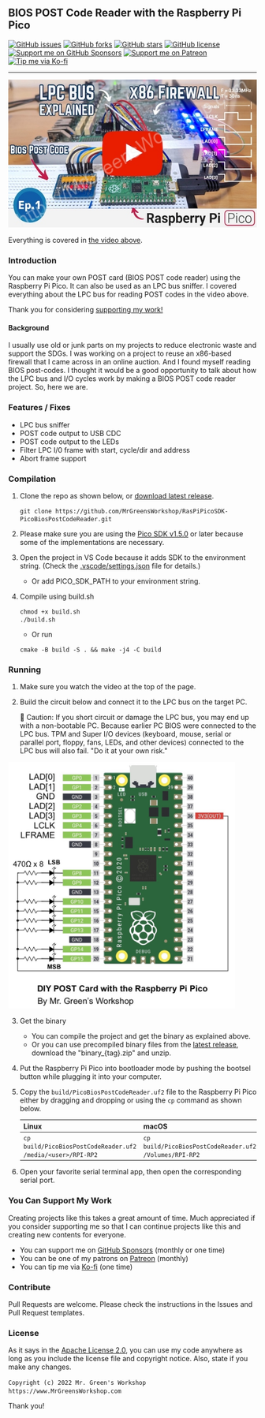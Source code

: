 ## BIOS POST Code Reader with the Raspberry Pi Pico

[<img src="https://img.shields.io/github/issues/MrGreensWorkshop/RasPiPicoSDK-PicoBiosPostCodeReader" alt="GitHub issues" data-no-image-viewer>](https://github.com/MrGreensWorkshop/RasPiPicoSDK-PicoBiosPostCodeReader/issues)
[<img src="https://img.shields.io/github/forks/MrGreensWorkshop/RasPiPicoSDK-PicoBiosPostCodeReader" alt="GitHub forks" data-no-image-viewer>](https://github.com/MrGreensWorkshop/RasPiPicoSDK-PicoBiosPostCodeReader/blob/main/README.md#readme)
[<img src="https://img.shields.io/github/stars/MrGreensWorkshop/RasPiPicoSDK-PicoBiosPostCodeReader" alt="GitHub stars" data-no-image-viewer>](https://github.com/MrGreensWorkshop/RasPiPicoSDK-PicoBiosPostCodeReader/blob/main/README.md#readme)
[<img src="https://img.shields.io/github/license/MrGreensWorkshop/RasPiPicoSDK-PicoBiosPostCodeReader" alt="GitHub license" data-no-image-viewer>](https://github.com/MrGreensWorkshop/RasPiPicoSDK-PicoBiosPostCodeReader/blob/main/LICENSE.txt)
[<img src="https://shields.io/badge/Github%20Sponsors-Support%20me-blue?logo=GitHub+Sponsors" alt="Support me on GitHub Sponsors" data-no-image-viewer>](https://github.com/sponsors/MrGreensWorkshop "Support me on GitHub Sponsors")
[<img src="https://shields.io/badge/Patreon-Support%20me-blue?logo=Patreon" alt="Support me on Patreon" data-no-image-viewer>](https://patreon.com/MrGreensWorkshop "Support me on Patreon")
[<img src="https://shields.io/badge/Ko--fi-Tip%20me-blue?logo=kofi" alt="Tip me via Ko-fi" data-no-image-viewer>](https://ko-fi.com/MrGreensWorkshop "Tip me via Ko-fi")

---

<div align="center">
  <a href="https://youtu.be/C4Kq1r9A0k0"><img src="docs/video_pic.jpg" height="300" alt="BIOS POST Code Reader with the Raspberry Pi Pico"></a>
</div>

Everything is covered in [the video above](https://youtu.be/C4Kq1r9A0k0).

### Introduction

You can make your own POST card (BIOS POST code reader) using the Raspberry Pi Pico. It can also be used as an LPC bus sniffer. I covered everything about the LPC bus for reading POST codes in the video above.

Thank you for considering [supporting my work!](#you-can-support-my-work)

#### Background

I usually use old or junk parts on my projects to reduce electronic waste and support the SDGs. I was working on a project to reuse an x86-based firewall that I came across in an online auction. And I found myself reading BIOS post-codes. I thought it would be a good opportunity to talk about how the LPC bus and I/O cycles work by making a BIOS POST code reader project. So, here we are.

### Features / Fixes

- LPC bus sniffer
- POST code output to USB CDC
- POST code output to the LEDs
- Filter LPC I/0 frame with start, cycle/dir and address
- Abort frame support

### Compilation

1. Clone the repo as shown below, or [download latest release](https://github.com/MrGreensWorkshop/RasPiPicoSDK-PicoBiosPostCodeReader/releases/latest).

    ```shell
    git clone https://github.com/MrGreensWorkshop/RasPiPicoSDK-PicoBiosPostCodeReader.git
    ```
1. Please make sure you are using the [Pico SDK v1.5.0](https://github.com/raspberrypi/pico-sdk/releases/tag/1.5.0) or later because some of the implementations are necessary.
1. Open the project in VS Code because it adds SDK to the environment string. (Check the [.vscode/settings.json](https://github.com/MrGreensWorkshop/RasPiPicoSDK-PicoBiosPostCodeReader/blob/main/.vscode/settings.json) file for details.)
    - Or add PICO_SDK_PATH to your environment string. 
1. Compile using build.sh 
    ```shell
    chmod +x build.sh
    ./build.sh
    ```
    - Or run
    ```shell
    cmake -B build -S . && make -j4 -C build
    ```
    
### Running

1. Make sure you watch the video at the top of the page.
2. Build the circuit below and connect it to the LPC bus on the target PC.

    :rotating_light: Caution: If you short circuit or damage the LPC bus, you may end up with a non-bootable PC. Because earlier PC BIOS were connected to the LPC bus. TPM and Super I/O devices (keyboard, mouse, serial or parallel port, floppy, fans, LEDs, and other devices) connected to the LPC bus will also fail.
"Do it at your own risk."

<img src="/docs/PicoBiosPostCodeReaderCircuitDiagram.jpg" height="500" alt="BIOS POST Code Reader circuit">

3. Get the binary
    - You can compile the project and get the binary as explained above.
    - Or you can use precompiled binary files from the [latest release](https://github.com/MrGreensWorkshop/RasPiPicoSDK-PicoBiosPostCodeReader/releases/latest), download the "binary_{tag}.zip" and unzip.
1. Put the Raspberry Pi Pico into bootloader mode by pushing the bootsel button while plugging it into your computer.
1. Copy the `build/PicoBiosPostCodeReader.uf2` file to the Raspberry Pi Pico either by dragging and dropping or using the `cp` command as shown below.

    | Linux | macOS |
    | :---- | ----- |
    | `cp build/PicoBiosPostCodeReader.uf2 /media/<user>/RPI-RP2` | `cp build/PicoBiosPostCodeReader.uf2 /Volumes/RPI-RP2` |

1. Open your favorite serial terminal app, then open the corresponding serial port.

### You Can Support My Work

Creating projects like this takes a great amount of time. Much appreciated if you consider supporting me so that I can continue projects like this and creating new contents for everyone.

- You can support me on [GitHub Sponsors](https://github.com/sponsors/MrGreensWorkshop "Support me on GitHub Sponsors") (monthly or one time)
- You can be one of my patrons on [Patreon](https://patreon.com/MrGreensWorkshop "Be my Patron") (monthly)
- You can tip me via [Ko-fi](https://ko-fi.com/MrGreensWorkshop "Tip Me via Ko-fi") (one time)

### Contribute

Pull Requests are welcome. Please check the instructions in the Issues and Pull Request templates.

### License

As it says in the [Apache License 2.0](https://github.com/MrGreensWorkshop/RasPiPicoSDK-PicoBiosPostCodeReader/blob/main/LICENSE.txt), you can use my code anywhere as long as you include the license file and copyright notice. Also, state if you make any changes.

`Copyright (c) 2022 Mr. Green's Workshop https://www.MrGreensWorkshop.com`

Thank you!
